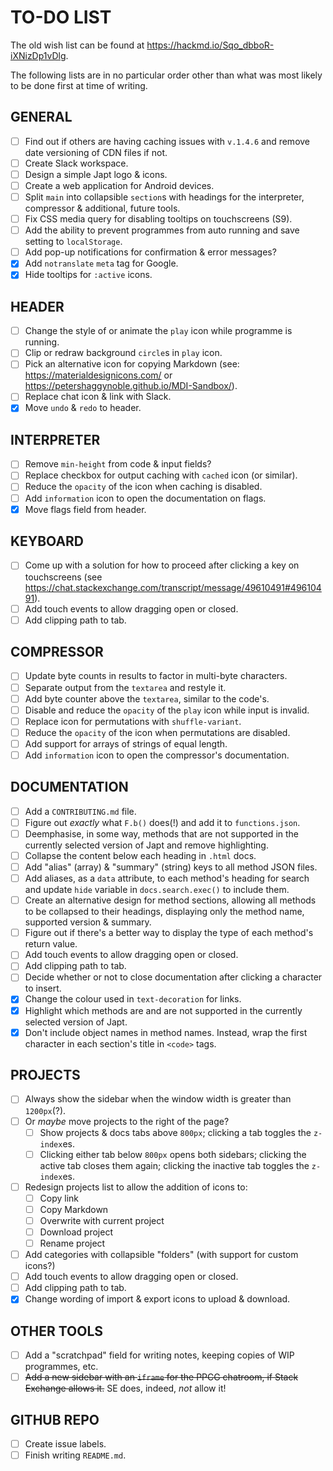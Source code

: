 # TO-DO LIST
The old wish list can be found at https://hackmd.io/Sqo_dbboR-iXNizDp1vDlg.

The following lists are in no particular order other than what was most likely to be done first at time of writing.

## GENERAL
- [ ] Find out if others are having caching issues with `v.1.4.6` and remove date versioning of CDN files if not.
- [ ] Create Slack workspace.
- [ ] Design a simple Japt logo & icons.
- [ ] Create a web application for Android devices.
- [ ] Split `main` into collapsible `section`s with headings for the interpreter, compressor & additional, future tools.
- [ ] Fix CSS media query for disabling tooltips on touchscreens (S9).
- [ ] Add the ability to prevent programmes from auto running and save setting to `localStorage`.
- [ ] Add pop-up notifications for confirmation & error messages?
- [x] Add `notranslate` `meta` tag for Google.
- [x] Hide tooltips for `:active` icons.

## HEADER
- [ ] Change the style of or animate the `play` icon while programme is running.
- [ ] Clip or redraw background `circle`s in `play` icon.
- [ ] Pick an alternative icon for copying Markdown (see: https://materialdesignicons.com/ or https://petershaggynoble.github.io/MDI-Sandbox/).
- [ ] Replace chat icon & link with Slack.
- [x] Move `undo` & `redo` to header.

## INTERPRETER
- [ ] Remove `min-height` from code & input fields?
- [ ] Replace checkbox for output caching with `cached` icon (or similar).
- [ ] Reduce the `opacity` of the icon when caching is disabled.
- [ ] Add `information` icon to open the documentation on flags.
- [x] Move flags field from header.

## KEYBOARD
- [ ] Come up with a solution for how to proceed after clicking a key on touchscreens (see https://chat.stackexchange.com/transcript/message/49610491#49610491).
- [ ] Add touch events to allow dragging open or closed.
- [ ] Add clipping path to tab.

## COMPRESSOR
- [ ] Update byte counts in results to factor in multi-byte characters.
- [ ] Separate output from the `textarea` and restyle it.
- [ ] Add byte counter above the `textarea`, similar to the code's.
- [ ] Disable and reduce the `opacity` of the `play` icon while input is invalid.
- [ ] Replace icon for permutations with `shuffle-variant`.
- [ ] Reduce the `opacity` of the icon when permutations are disabled.
- [ ] Add support for arrays of strings of equal length.
- [ ] Add `information` icon to open the compressor's documentation.

## DOCUMENTATION
- [ ] Add a `CONTRIBUTING.md` file.
- [ ] Figure out *exactly* what `F.b()` does(!) and add it to `functions.json`.
- [ ] Deemphasise, in some way, methods that are not supported in the currently selected version of Japt and remove highlighting.
- [ ] Collapse the content below each heading in `.html` docs.
- [ ] Add "alias" (array) & "summary" (string) keys to all method JSON files.
- [ ] Add aliases, as a `data` attribute, to each method's heading for search and update `hide` variable in `docs.search.exec()` to include them.
- [ ] Create an alternative design for method sections, allowing all methods to be collapsed to their headings, displaying only the method name, supported version & summary.
- [ ] Figure out if there's a better way to display the type of each method's return value.
- [ ] Add touch events to allow dragging open or closed.
- [ ] Add clipping path to tab.
- [ ] Decide whether or not to close documentation after clicking a character to insert.
- [x] Change the colour used in `text-decoration` for links.
- [x] Highlight which methods are and are not supported in the currently selected version of Japt.
- [x] Don't include object names in method names. Instead, wrap the first character in each section's title in `<code>` tags.

## PROJECTS
- [ ] Always show the sidebar when the window width is greater than `1200px`(?).
- [ ] Or *maybe* move projects to the right of the page?
  - [ ] Show projects & docs tabs above `800px`; clicking a tab toggles the `z-index`es.
  - [ ] Clicking either tab below `800px` opens both sidebars; clicking the active tab closes them again; clicking the inactive tab toggles the `z-index`es.
- [ ] Redesign projects list to allow the addition of icons to:
  - [ ] Copy link
  - [ ] Copy Markdown
  - [ ] Overwrite with current project
  - [ ] Download project
  - [ ] Rename project
- [ ] Add categories with collapsible "folders" (with support for custom icons?)
- [ ] Add touch events to allow dragging open or closed.
- [ ] Add clipping path to tab.
- [x] Change wording of import & export icons to upload & download.

## OTHER TOOLS
- [ ] Add a "scratchpad" field for writing notes, keeping copies of WIP programmes, etc.
- [ ] ~~Add a new sidebar with an `iframe` for the PPCG chatroom, if Stack Exchange allows it.~~ SE does, indeed, *not* allow it!

## GITHUB REPO
- [ ] Create issue labels.
- [ ] Finish writing `README.md`.